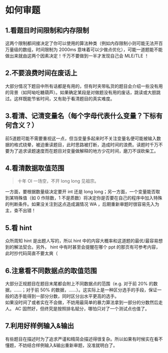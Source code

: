 # 如何审题

## 1.看题目时间限制和内存限制
这两个限制都间接决定了你可以使用的算法种类（例如内存限制小则可能无法开百万量级的数组，时间限制为 2000ms 意味着可以少做点优化），可能一道题能不能做出来就由这两个因素决定！千万不要做到一半才发现自己会 MLE/TLE ！

## 2.不要浪费时间在废话上
大部分情况下题目中所有话都是有用的，但有时夹带私货的题目会介绍一些没有用的背景（如阿呦吃糖葫芦）。如果确定某段是对做题没有用的废话，跳读或大胆跳过。这样既能节省时间，又有助于看清题目的真实难度。

## 3.看清、记清变量名（每个字母代表什么变量？下标有何含义？）
前5道题可能不需要重视这一点，但当变量多起来时不关注变量名便可能被输入数据的格式绕晕，被迫重读题目，此时思路被打断，造成时间的浪费。读题时千万不要为了追求读题速度而在题目对变量做解释的地方少花时间，磨刀不误砍柴工。

## 4.看清数据取值范围
> 十年 OI 一场空，不开 long long 见祖宗。

一方面，要根据数量级决定要开 int 还是 long long；另一方面，一个变量能否取到某特殊值（如 0 作除数，1 不是质数）将决定你是否要在自己的程序中加入特殊的判断条件。如果没关注到这点造成漏情况 WA ，后期重新审题时很容易先入为主，查不出错！

## 5.看 hint
众所周知 hint 是出题人写的，所以 hint 中的内容大概率和这道题的最优/最容易想到的解法契合。另外， hint 中有时甚至会提醒在哪个 ppt 的那页有可参考内容，此时抄代码简直不要太爽（

## 6.注意看不同数据点的取值范围
大部分正规题目在题目末尾都会附上不同数据点的范围（e.g. 对于前 20% 的数据，……；对于前 50% 的数据，……）。这实际上是一种区分选手的手段，保证一般的选手能得到一部分分数，同时区分出水平更高的选手。  
如果没时间了或者实在不会做，不妨用最简单的暴力算法拿到一部分的分数然后走人。 AC 固然好，但终究是按照排名赋分，哪怕只对了一个测试点也值了。

## 7.利用好样例输入&输出
有些题目在描述时为了追求严谨和精简会描述得很复杂。所以如果有时候实在看不懂题，不妨结合样例输入&输出重新审题，没准就明白了。
